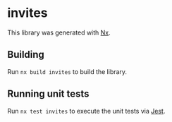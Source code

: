 # invites

This library was generated with [Nx](https://nx.dev).

## Building

Run `nx build invites` to build the library.

## Running unit tests

Run `nx test invites` to execute the unit tests via [Jest](https://jestjs.io).
